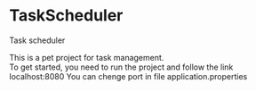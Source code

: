 # TaskScheduler
Task scheduler

This is a pet project for task management.  
To get started, you need to run the project and follow the link localhost:8080
You can chenge port in file application.properties
